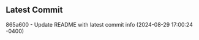 
## Latest Commit
865a600 - Update README with latest commit info (2024-08-29 17:00:24 -0400) <Yunxi-Zhou>
